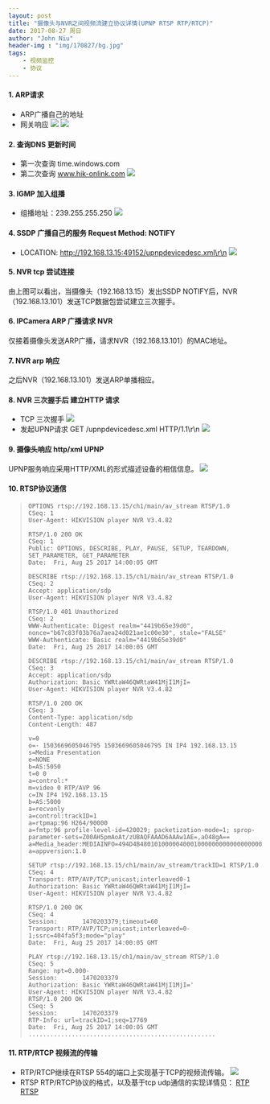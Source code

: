 ```yaml
---
layout: post
title: "摄像头与NVR之间视频流建立协议详情(UPNP RTSP RTP/RTCP)"
date: 2017-08-27 周日
author: "John Niu"
header-img : "img/170827/bg.jpg"
tags:
    - 视频监控
    - 协议
---
```


#### 1. ARP请求
- ARP广播自己的地址
- 网关响应
![](http://johnniu.com/img/170827/arpbroad.png) 
![](http://johnniu.com/img/170827/arpbroad02.png) 
	
#### 2. 查询DNS 更新时间
- 第一次查询 time.windows.com
- 第二次查询 www.hik-onlink.com
![](http://johnniu.com/img/170827/DNS.png) 
	
#### 3. IGMP 加入组播
- 组播地址：239.255.255.250
![](http://johnniu.com/img/170827/IGMP.png) 
	
#### 4. SSDP 广播自己的服务 Request Method: NOTIFY
- LOCATION: http://192.168.13.15:49152/upnpdevicedesc.xml\r\n
![](http://johnniu.com/img/170827/ssdp.png) 

#### 5. NVR tcp 尝试连接
由上图可以看出，当摄像头（192.168.13.15）发出SSDP NOTIFY后，NVR（192.168.13.101）发送TCP数据包尝试建立三次握手。

#### 6. IPCamera ARP 广播请求 NVR
仅接着摄像头发送ARP广播，请求NVR（192.168.13.101）的MAC地址。

#### 7. NVR arp 响应
之后NVR（192.168.13.101）发送ARP单播相应。
	
#### 8. NVR 三次握手后 建立HTTP 请求
- TCP 三次握手
![](http://johnniu.com/img/170827/tcp.png) 
- 发起UPNP请求 GET /upnpdevicedesc.xml HTTP/1.1\r\n
![](http://johnniu.com/img/170827/upnp.png) 
	
#### 9. 摄像头响应 http/xml UPNP
UPNP服务响应采用HTTP/XML的形式描述设备的相信信息。
![](http://johnniu.com/img/170827/upnp02.png) 

#### 10. RTSP协议通信
	
> ```
> OPTIONS rtsp://192.168.13.15/ch1/main/av_stream RTSP/1.0
> CSeq: 1
> User-Agent: HIKVISION player NVR V3.4.82
> 
> RTSP/1.0 200 OK
> CSeq: 1
> Public: OPTIONS, DESCRIBE, PLAY, PAUSE, SETUP, TEARDOWN, SET_PARAMETER, GET_PARAMETER
> Date:  Fri, Aug 25 2017 14:00:05 GMT
> 
> DESCRIBE rtsp://192.168.13.15/ch1/main/av_stream RTSP/1.0
> CSeq: 2
> Accept: application/sdp
> User-Agent: HIKVISION player NVR V3.4.82
> 
> RTSP/1.0 401 Unauthorized
> CSeq: 2
> WWW-Authenticate: Digest realm="4419b65e39d0", nonce="b67c83f03b76a7aea24d021ae1c00e30", stale="FALSE"
> WWW-Authenticate: Basic realm="4419b65e39d0"
> Date:  Fri, Aug 25 2017 14:00:05 GMT
> 
> DESCRIBE rtsp://192.168.13.15/ch1/main/av_stream RTSP/1.0
> CSeq: 3
> Accept: application/sdp
> Authorization: Basic YWRtaW46QWRtaW41MjI1MjI= 
> User-Agent: HIKVISION player NVR V3.4.82
> 
> RTSP/1.0 200 OK
> CSeq: 3
> Content-Type: application/sdp
> Content-Length: 487
> 
> v=0
> o=- 1503669605046795 1503669605046795 IN IP4 192.168.13.15
> s=Media Presentation
> e=NONE
> b=AS:5050
> t=0 0
> a=control:*
> m=video 0 RTP/AVP 96
> c=IN IP4 192.168.13.15
> b=AS:5000
> a=recvonly
> a=control:trackID=1
> a=rtpmap:96 H264/90000
> a=fmtp:96 profile-level-id=420029; packetization-mode=1; sprop-parameter-sets=Z00AH5pmAoAt/zUBAQFAAAD6AAAw1AE=,aO48gA==
> a=Media_header:MEDIAINFO=494D4B48010100000400010000000000000000000000000000000000000000000000000000000000;
> a=appversion:1.0
> 
> SETUP rtsp://192.168.13.15/ch1/main/av_stream/trackID=1 RTSP/1.0
> CSeq: 4
> Transport: RTP/AVP/TCP;unicast;interleaved0-1
> Authorization: Basic YWRtaW46QWRtaW41MjI1MjI= 
> User-Agent: HIKVISION player NVR V3.4.82
> 
> RTSP/1.0 200 OK
> CSeq: 4
> Session:       1470203379;timeout=60
> Transport: RTP/AVP/TCP;unicast;interleaved=0-1;ssrc=404fa5f3;mode="play"
> Date:  Fri, Aug 25 2017 14:00:05 GMT
> 
> PLAY rtsp://192.168.13.15/ch1/main/av_stream RTSP/1.0
> CSeq: 5
> Range: npt=0.000-
> Session:       1470203379
> Authorization: Basic YWRtaW46QWRtaW41MjI1MjI='
> User-Agent: HIKVISION player NVR V3.4.82
> RTSP/1.0 200 OK
> CSeq: 5
> Session:       1470203379
> RTP-Info: url=trackID=1;seq=17769
> Date:  Fri, Aug 25 2017 14:00:05 GMT
> ....................................................
> ```

#### 11. RTP/RTCP 视频流的传输
- RTP/RTCP继续在RTSP 554的端口上实现基于TCP的视频流传输。
![](http://johnniu.com/img/170827/rtp.png) 
- RTSP RTP/RTCP协议的格式，以及基于tcp udp通信的实现详情见：
[RTP](https://github.com/EasyDarwin/Course/blob/master/%E6%B5%81%E5%AA%92%E4%BD%93%E4%BC%A0%E8%BE%93%E6%8E%A7%E5%88%B6%E5%8D%8F%E8%AE%AE(RTSP%20RTP%20SDP)%E8%AF%A6%E8%A7%A3/rtp.md) 
[RTSP](https://github.com/EasyDarwin/Course/blob/master/%E6%B5%81%E5%AA%92%E4%BD%93%E4%BC%A0%E8%BE%93%E6%8E%A7%E5%88%B6%E5%8D%8F%E8%AE%AE(RTSP%20RTP%20SDP)%E8%AF%A6%E8%A7%A3/rtsp.md) 













